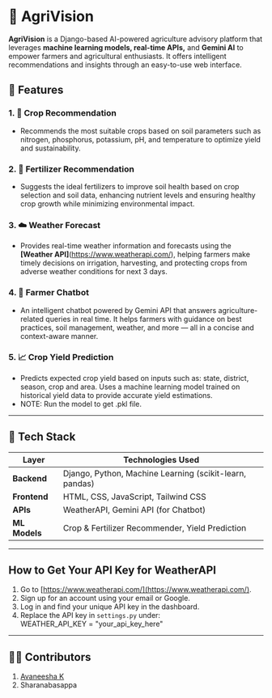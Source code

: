 
# 🌾 AgriVision  

**AgriVision** is a Django-based AI-powered agriculture advisory platform that leverages **machine learning models, real-time APIs,** and **Gemini AI** to empower farmers and agricultural enthusiasts. It offers intelligent recommendations and insights through an easy-to-use web interface.

## 🌟 Features  

### 1. 🚜 Crop Recommendation 
- Recommends the most suitable crops based on soil parameters such as nitrogen, phosphorus, potassium, pH, and temperature to optimize yield and sustainability.  

### 2. 🌱 Fertilizer Recommendation 
- Suggests the ideal fertilizers to improve soil health based on crop selection and soil data, enhancing nutrient levels and ensuring healthy crop growth while minimizing environmental impact.  

### 3. ☁️ Weather Forecast  
- Provides real-time weather information and forecasts using the **[Weather API]**(https://www.weatherapi.com/), helping farmers make timely decisions on irrigation, harvesting, and protecting crops from adverse weather conditions for next 3 days.

### 4. 🧠 Farmer Chatbot
- An intelligent chatbot powered by Gemini API that answers agriculture-related queries in real time. It helps farmers with guidance on best practices, soil management, weather, and more — all in a concise and context-aware manner.

### 5. 📈 Crop Yield Prediction
- Predicts expected crop yield based on inputs such as: state, district, season, crop and area. Uses a machine learning model trained on historical yield data to provide accurate yield estimations.
- NOTE: Run the model to get .pkl file.

---
## 🧰 Tech Stack

| Layer        | Technologies Used                                         |
|--------------|-----------------------------------------------------------|
| **Backend**  | Django, Python, Machine Learning (scikit-learn, pandas)   |
| **Frontend** | HTML, CSS, JavaScript, Tailwind CSS                       |
| **APIs**     | WeatherAPI, Gemini API (for Chatbot)                      |
| **ML Models**| Crop & Fertilizer Recommender, Yield Prediction           |

---
## How to Get Your API Key for WeatherAPI  

1. Go to [https://www.weatherapi.com/](https://www.weatherapi.com/).  
2. Sign up for an account using your email or Google.  
3. Log in and find your unique API key in the dashboard.  
4. Replace the API key in `settings.py` under:  
   WEATHER_API_KEY = "your_api_key_here"
   
---
## 👨‍💻 Contributors
1. [Avaneesha K](https://github.com/AvaneeshaK4)
2. Sharanabasappa
